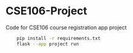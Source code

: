 # CSE106-Project

Code for CSE106 course registration app project

```bash
    pip install -r requirements.txt
    flask --app project run
```
